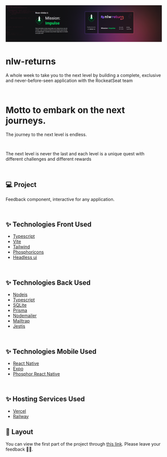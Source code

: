 <h1 align="center">
  <img alt="cartaoEmbarque" height="max" title="Plant Manager" src="./assets/cartaoEmbarque.png" />
</h1>

# nlw-returns
A whole week to take you to the next level by building a complete, exclusive and never-before-seen application with the RockeatSeat team

<br/>

# Motto to embark on the next journeys.
The journey to the next level is endless.

<br/>

The next level is never the last and each level is a unique quest with different challenges and different rewards

<br/>


## 💻 Project

Feedback component, interactive for any application.

<br/>

## ✨ Technologies Front Used
-   [Typescript](https://www.typescriptlang.org/) 
-   [Vite](https://vitejs.dev/) 
-   [Tailwind](https://tailwindcss.com/docs/installation/using-postcss) 
-   [Phosphoricons](https://phosphoricons.com/) 
-   [Headless ui](https://headlessui.dev/) 


<br/>

## ✨ Technologies Back Used
-   [Nodejs](https://nodejs.org/en/) 
-   [Typescript](https://www.typescriptlang.org/) 
-   [SQLite](https://www.sqlite.org/index.html) 
-   [Prisma](https://www.prisma.io/) 
-   [Nodemailer](https://nodemailer.com/about/) 
-   [Mailtrap](https://mailtrap.io/) 
-   [Jestjs](https://jestjs.io/) 


<br/>

## ✨ Technologies Mobile Used

-   [React Native](https://reactnative.dev/)
-   [Expo](https://expo.dev/)
-   [Phosphor React Native](https://www.npmjs.com/package/phosphor-react-native)

<br/>

## ✨ Hosting Services Used

-   [Vercel](https://vercel.com/about) 
-   [Railway](https://railway.app/) 


## 🔖 Layout

You can view the first part of the project through [this link](https://nlw-returns.vercel.app/). Please leave your feedback 👊👊.